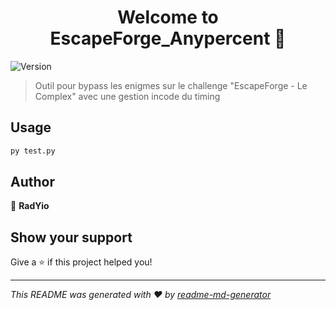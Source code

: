 <h1 align="center">Welcome to EscapeForge_Anypercent 👋</h1>
<p>
  <img alt="Version" src="https://img.shields.io/badge/version-1.0-blue.svg?cacheSeconds=2592000" />
</p>

> Outil pour bypass les enigmes sur le challenge &#34;EscapeForge - Le Complex&#34; avec une gestion incode du timing

## Usage

```sh
py test.py
```

## Author

👤 **RadYio**


## Show your support

Give a ⭐️ if this project helped you!

***
_This README was generated with ❤️ by [readme-md-generator](https://github.com/kefranabg/readme-md-generator)_